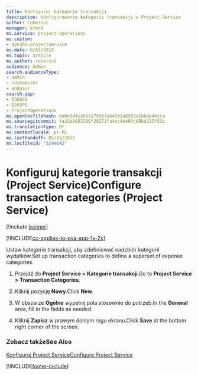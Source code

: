 ```yaml
---
title: Konfiguruj kategorie transakcji
description: Konfigurowanie kategorii transakcji w Project Service
author: ruhercul
manager: kfend
ms.service: project-operations
ms.custom:
- dyn365-projectservice
ms.date: 8/03/2018
ms.topic: article
ms.author: ruhercul
audience: Admin
search.audienceType:
- admin
- customizer
- enduser
search.app:
- D365CE
- D365PS
- ProjectOperations
ms.openlocfilehash: 8a0edd4ca5bb175d67e645b1a6903a1bbde4ecca
ms.sourcegitcommit: fa32b1893286f20271fa4ec4be8fc68bd135f53c
ms.translationtype: HT
ms.contentlocale: pl-PL
ms.lasthandoff: 02/15/2021
ms.locfileid: "5290642"
---
```

# <a name="configure-transaction-categories-project-service"></a><span data-ttu-id="1293b-103">Konfiguruj kategorie transakcji (Project Service)</span><span class="sxs-lookup"><span data-stu-id="1293b-103">Configure transaction categories (Project Service)</span></span>

[!include [banner](../includes/psa-now-project-operations.md)]

[!INCLUDE[cc-applies-to-psa-app-1x-2x](../includes/cc-applies-to-psa-app-1x-2x.md)]

<span data-ttu-id="1293b-104">Ustaw kategorie transakcji, aby zdefiniować nadzbiór kategorii wydatków.</span><span class="sxs-lookup"><span data-stu-id="1293b-104">Set up transaction categories to define a superset of expense categories.</span></span>  
  
1.  <span data-ttu-id="1293b-105">Przejdź do **Project Service > Kategorie transakcji**.</span><span class="sxs-lookup"><span data-stu-id="1293b-105">Go to **Project Service > Transaction Categories**.</span></span>  
  
2.  <span data-ttu-id="1293b-106">Kliknij pozycję **Nowy**.</span><span class="sxs-lookup"><span data-stu-id="1293b-106">Click **New**.</span></span>  
  
3.  <span data-ttu-id="1293b-107">W obszarze **Ogólne** wypełnij pola stosownie do potrzeb.</span><span class="sxs-lookup"><span data-stu-id="1293b-107">In the **General** area, fill in the fields as needed.</span></span>  
  
4.  <span data-ttu-id="1293b-108">Kliknij **Zapisz** w prawym dolnym rogu ekranu.</span><span class="sxs-lookup"><span data-stu-id="1293b-108">Click **Save** at the bottom right corner of the screen.</span></span>  
  
### <a name="see-also"></a><span data-ttu-id="1293b-109">Zobacz także</span><span class="sxs-lookup"><span data-stu-id="1293b-109">See Also</span></span>  
 [<span data-ttu-id="1293b-110">Konfiguruj Project Service</span><span class="sxs-lookup"><span data-stu-id="1293b-110">Configure Project Service</span></span>](../psa/configure.md)


[!INCLUDE[footer-include](../includes/footer-banner.md)]